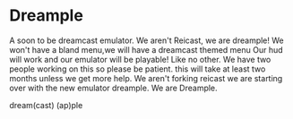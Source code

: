 # Dreample
A soon to be dreamcast emulator. 
We aren't Reicast, we are dreample! 
We won't have a bland menu,we will have a dreamcast themed menu 
Our hud will work and our emulator will be playable! Like no other. 
We have two people working on this so please be patient. this will take at least two months unless we get more help.
We aren't forking reicast we are starting over with the new emulator dreample.
We are Dreample.

dream(cast) (ap)ple

